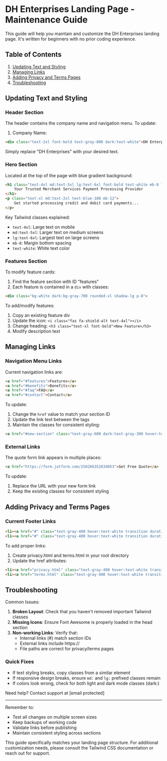 # DH Enterprises Landing Page - Maintenance Guide

This guide will help you maintain and customize the DH Enterprises landing page. It's written for beginners with no prior coding experience.

## Table of Contents
1. [Updating Text and Styling](#updating-text-and-styling)
2. [Managing Links](#managing-links)
3. [Adding Privacy and Terms Pages](#adding-privacy-and-terms-pages)
4. [Troubleshooting](#troubleshooting)

## Updating Text and Styling

### Header Section
The header contains the company name and navigation menu. To update:

1. Company Name:
```html
<div class="text-2xl font-bold text-gray-800 dark:text-white">DH Enterprises</div>
```
Simply replace "DH Enterprises" with your desired text.

### Hero Section
Located at the top of the page with blue gradient background:

```html
<h1 class="text-4xl md:text-5xl lg:text-6xl font-bold text-white mb-8 leading-tight">
    Your Trusted Merchant Services Payment Processing Provider
</h1>
<p class="text-xl md:text-2xl text-blue-100 mb-12">
    Get started processing credit and debit card payments...
</p>
```

Key Tailwind classes explained:
- `text-4xl`: Large text on mobile
- `md:text-5xl`: Larger text on medium screens
- `lg:text-6xl`: Largest text on large screens
- `mb-8`: Margin bottom spacing
- `text-white`: White text color

### Features Section
To modify feature cards:

1. Find the feature section with ID "features"
2. Each feature is contained in a `div` with classes:
```html
<div class="bg-white dark:bg-gray-700 rounded-xl shadow-lg p-8">
```

To add/modify features:
1. Copy an existing feature div
2. Update the icon: `<i class="fas fa-shield-alt text-4xl"></i>`
3. Change heading: `<h3 class="text-xl font-bold">New Feature</h3>`
4. Modify description text

## Managing Links

### Navigation Menu Links
Current navigation links are:
```html
<a href="#features">Features</a>
<a href="#benefits">Benefits</a>
<a href="#faq">FAQ</a>
<a href="#contact">Contact</a>
```

To update:
1. Change the `href` value to match your section ID
2. Update the link text between the tags
3. Maintain the classes for consistent styling:
```html
<a href="#new-section" class="text-gray-600 dark:text-gray-300 hover:text-blue-600 transition duration-300">New Link</a>
```

### External Links
The quote form link appears in multiple places:
```html
<a href="https://form.jotform.com/250266352834053">Get Free Quote</a>
```

To update:
1. Replace the URL with your new form link
2. Keep the existing classes for consistent styling

## Adding Privacy and Terms Pages

### Current Footer Links
```html
<li><a href="#" class="text-gray-400 hover:text-white transition duration-300">Privacy Policy</a></li>
<li><a href="#" class="text-gray-400 hover:text-white transition duration-300">Terms of Service</a></li>
```

To add proper links:
1. Create privacy.html and terms.html in your root directory
2. Update the href attributes:
```html
<li><a href="privacy.html" class="text-gray-400 hover:text-white transition duration-300">Privacy Policy</a></li>
<li><a href="terms.html" class="text-gray-400 hover:text-white transition duration-300">Terms of Service</a></li>
```

## Troubleshooting

Common Issues:
1. **Broken Layout**: Check that you haven't removed important Tailwind classes
2. **Missing Icons**: Ensure Font Awesome is properly loaded in the head section
3. **Non-working Links**: Verify that:
   - Internal links (#) match section IDs
   - External links include https://
   - File paths are correct for privacy/terms pages

### Quick Fixes
- If text styling breaks, copy classes from a similar element
- If responsive design breaks, ensure `md:` and `lg:` prefixed classes remain
- If colors look wrong, check for both light and dark mode classes (dark:)

Need help? Contact support at [email protected]

---

Remember to:
- Test all changes on multiple screen sizes
- Keep backups of working code
- Validate links before publishing
- Maintain consistent styling across sections

This guide specifically matches your landing page structure. For additional customization needs, please consult the Tailwind CSS documentation or reach out for support.